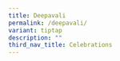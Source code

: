 ```yaml
---
title: Deepavali
permalink: /deepavali/
variant: tiptap
description: ""
third_nav_title: Celebrations
---
```

